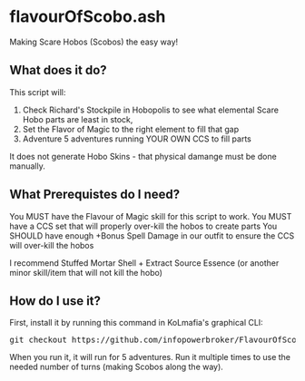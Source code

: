 # flavourOfScobo.ash
Making Scare Hobos (Scobos) the easy way!

What does it do?
----------------
This script will:
1) Check Richard's Stockpile in Hobopolis to see what elemental Scare Hobo parts are least in stock,
2) Set the Flavor of Magic to the right element to fill that gap
3) Adventure 5 adventures running YOUR OWN CCS to fill parts

It does not generate Hobo Skins - that physical damange must be done manually.

What Prerequistes do I need?
----------------------------
You MUST have the Flavour of Magic skill for this script to work.
You MUST have a CCS set that will properly over-kill the hobos to create parts
You SHOULD have enough +Bonus Spell Damage in our outfit to ensure the CCS will over-kill the hobos

I recommend Stuffed Mortar Shell + Extract Source Essence (or another minor skill/item that will not kill the hobo)

How do I use it?
----------------
First, install it by running this command in KoLmafia's graphical CLI:

<pre>
git checkout https://github.com/infopowerbroker/FlavourOfScobo.git release
</pre>

When you run it, it will run for 5 adventures. Run it multiple times to use the needed number of turns (making Scobos along the way).
